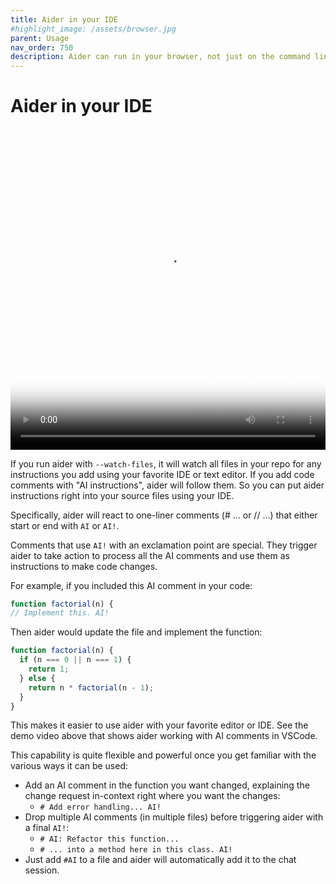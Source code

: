 ```yaml
---
title: Aider in your IDE
#highlight_image: /assets/browser.jpg
parent: Usage
nav_order: 750
description: Aider can run in your browser, not just on the command line.
---
```


# Aider in your IDE

<div class="video-container">
  <video controls loop poster="/assets/watch.jpg">
    <source src="/assets/watch.mp4" type="video/mp4">
    <a href="/assets/watch.mp4">Aider browser UI demo video</a>
  </video>
</div>

<style>
.video-container {
  position: relative;
  padding-bottom: 101.89%; /* 1080 / 1060 = 1.0189 */
  height: 0;
  overflow: hidden;
}

.video-container video {
  position: absolute;
  top: 0;
  left: 0;
  width: 100%;
  height: 100%;
}
</style>

If you run aider with `--watch-files`, it will watch all files in your repo for
any instructions you add using your favorite IDE or text editor.
If you add code comments with "AI instructions", aider will follow them.
So you can put aider instructions right into your source files using your IDE.

Specifically, aider will react to one-liner comments (# ... or // ...) that either start or end with `AI` or `AI!`. 

Comments that use `AI!` with an exclamation point are special. They trigger aider to take action to process all the AI comments and use them as instructions to make code changes.

For example, if you included this AI comment in your code:

```js
function factorial(n) {
// Implement this. AI!
```

Then aider would update the file and implement the function:

```js
function factorial(n) {
  if (n === 0 || n === 1) {
    return 1;
  } else {
    return n * factorial(n - 1);
  }
}
```

This makes it easier to use aider with your favorite editor or IDE. 
See the demo video above that shows aider working with AI comments in VSCode. 

This capability is quite flexible and powerful once you get familiar with the various ways it can be used:

- Add an AI comment in the function you want changed, explaining the change request in-context right where you want the changes:
  - `# Add error handling... AI!`
- Drop multiple AI comments (in multiple files) before triggering aider with a final `AI!`:
  - `# AI: Refactor this function...`
  - `# ... into a method here in this class. AI!`
- Just add `#AI` to a file and aider will automatically add it to the chat session.
